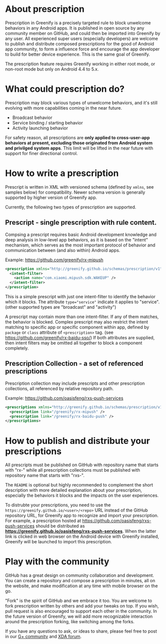 # About prescription

Prescription in Greenify is a precisely targeted rule to block unwelcome behaviors in any Android apps. It is published in open source by any community member on GitHub, and could then be imported into Greenify by any user. All experienced super users (especially developers) are welcome to publish and distribute composed prescriptions for the good of Android app community, to form a influence force and encourage the app developer to build for better device experience. This is the same goal of Greenify.

The prescription feature requires Greenify working in either root mode, or non-root mode but only on Android 4.4 to 5.x.

# What could prescription do?

Prescription may block various types of unwelcome behaviors, and it's still evolving with more capabilities coming in the near future.

* Broadcast behavior
* Service binding / starting behavior
* Activity launching behavior

For safety reason, all prescriptions are **only applied to cross-user-app behaviors at present, excluding those originated from Android system and privilged system apps**. This limit will be lifted in the near future with support for finer directional control.

# How to write a prescription

Prescript is written in XML with versioned schema (defined by `xmlns`, see samples below) for compatibility. Newer schema version is generally supported by higher version of Greenify app.

Currently, the following two types of prescription are supported.

## Prescript - single prescription with rule content.

Compsing a prescript requires basic Android development knowledge and deep analysis in low-level app behaviors, as it is based on the "intent" mechanism, which serves as the most important protocol of behavior and communication between (and also within) Android apps.

Example: <https://github.com/greenify/rx-mipush>
```xml
<prescription xmlns="http://greenify.github.io/schemas/prescription/v1" type="service">
  <intent-filter>
    <action name="com.xiaomi.mipush.sdk.WAKEUP" />
  </intent-filter>
</prescription>
```

This is a simple prescript with just one intent-filter to identify the behavior which it blocks. The attribute `type="service"` indicate it applies to "service". (other supported types are "broadcast" and "activity")

A prescript may contain more than one intent-filter. If any of them matches, the behavior is blocked. Complex prescript may also restrict the intent matching to specific app or specific component within app, defined by `package` or `class` attribute of `<prescription>` tag. (see <https://github.com/greenify/rx-baidu-sso/>) If both attributes are supplied, then intent filters may be omitted all together to block a component completely.

## Prescription Collection - a set of referenced prescriptions

Prescription collection may include prescripts and other prescription collections, all referenced by relative repository path.

Example: <https://github.com/oasisfeng/rxs-push-services>

```xml
<prescriptions xmlns="http://greenify.github.io/schemas/prescription/v1">
  <prescription link="/greenify/rx-mipush" />
  <prescription link="/greenify/rx-baidu-push" />
</prescriptions>
```

# How to publish and distribute your prescriptions

All prescripts must be published on GitHub with repository name that starts with "rx-" while all prescription collections must be published with repository name that starts with "rxs-".

The `README` is optional but highly recommended to complement the short description with more detailed explanation about your prescription, especially the behaviors it blocks and the impacts on the user experiences.

To distrubte your prescriptions, you need to use the `https://greenify.github.io/<user>/<repo>` URL instead of the GitHub repository URL, for Greenify app to recognize and import your prescription. For example, a prescription hosted at <https://github.com/oasisfeng/rxs-push-services> should be distributed as **<https://greenify.github.io/oasisfeng/rxs-push-services>**. When the latter link is clicked in web browser on the Android device with Greenify installed, Greenify will be launched to import this prescription.

# Play with the community

GitHub has a great design on community collaboration and development. You can create a repository and compose a prescription in minutes, all on the website, and make modification at any time with mobile browser on the go.

"Fork" is the spirit of GitHub and we embrace it too. You are welcome to fork prescription written by others and add your tweaks on top. If you wish, pull request is also encouraged to support each other in the community. In the future version of Greenify, we will add more recognizable interaction around the prescription forking, like switching among the forks.

If you have any questions to ask, or ideas to share, please feel free to post in our [G+ community](https://plus.google.com/communities/103850238949791125024) and [XDA forum](https://forum.xda-developers.com/apps/greenify).
